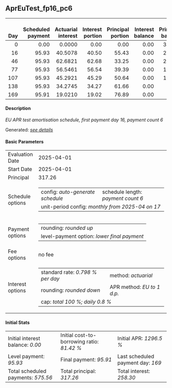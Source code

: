 <h2>AprEuTest_fp16_pc6</h2>
<table>
    <thead style="vertical-align: bottom;">
        <th style="text-align: right;">Day</th>
        <th style="text-align: right;">Scheduled payment</th>
        <th style="text-align: right;">Actuarial interest</th>
        <th style="text-align: right;">Interest portion</th>
        <th style="text-align: right;">Principal portion</th>
        <th style="text-align: right;">Interest balance</th>
        <th style="text-align: right;">Principal balance</th>
        <th style="text-align: right;">Total actuarial interest</th>
        <th style="text-align: right;">Total interest</th>
        <th style="text-align: right;">Total principal</th>
    </thead>
    <tr style="text-align: right;">
        <td class="ci00">0</td>
        <td class="ci01" style="white-space: nowrap;">0.00</td>
        <td class="ci02">0.0000</td>
        <td class="ci03">0.00</td>
        <td class="ci04">0.00</td>
        <td class="ci05">0.00</td>
        <td class="ci06">317.26</td>
        <td class="ci07">0.0000</td>
        <td class="ci08">0.00</td>
        <td class="ci09">0.00</td>
    </tr>
    <tr style="text-align: right;">
        <td class="ci00">16</td>
        <td class="ci01" style="white-space: nowrap;">95.93</td>
        <td class="ci02">40.5078</td>
        <td class="ci03">40.50</td>
        <td class="ci04">55.43</td>
        <td class="ci05">0.00</td>
        <td class="ci06">261.83</td>
        <td class="ci07">40.5078</td>
        <td class="ci08">40.50</td>
        <td class="ci09">55.43</td>
    </tr>
    <tr style="text-align: right;">
        <td class="ci00">46</td>
        <td class="ci01" style="white-space: nowrap;">95.93</td>
        <td class="ci02">62.6821</td>
        <td class="ci03">62.68</td>
        <td class="ci04">33.25</td>
        <td class="ci05">0.00</td>
        <td class="ci06">228.58</td>
        <td class="ci07">103.1899</td>
        <td class="ci08">103.18</td>
        <td class="ci09">88.68</td>
    </tr>
    <tr style="text-align: right;">
        <td class="ci00">77</td>
        <td class="ci01" style="white-space: nowrap;">95.93</td>
        <td class="ci02">56.5461</td>
        <td class="ci03">56.54</td>
        <td class="ci04">39.39</td>
        <td class="ci05">0.00</td>
        <td class="ci06">189.19</td>
        <td class="ci07">159.7360</td>
        <td class="ci08">159.72</td>
        <td class="ci09">128.07</td>
    </tr>
    <tr style="text-align: right;">
        <td class="ci00">107</td>
        <td class="ci01" style="white-space: nowrap;">95.93</td>
        <td class="ci02">45.2921</td>
        <td class="ci03">45.29</td>
        <td class="ci04">50.64</td>
        <td class="ci05">0.00</td>
        <td class="ci06">138.55</td>
        <td class="ci07">205.0281</td>
        <td class="ci08">205.01</td>
        <td class="ci09">178.71</td>
    </tr>
    <tr style="text-align: right;">
        <td class="ci00">138</td>
        <td class="ci01" style="white-space: nowrap;">95.93</td>
        <td class="ci02">34.2745</td>
        <td class="ci03">34.27</td>
        <td class="ci04">61.66</td>
        <td class="ci05">0.00</td>
        <td class="ci06">76.89</td>
        <td class="ci07">239.3026</td>
        <td class="ci08">239.28</td>
        <td class="ci09">240.37</td>
    </tr>
    <tr style="text-align: right;">
        <td class="ci00">169</td>
        <td class="ci01" style="white-space: nowrap;">95.91</td>
        <td class="ci02">19.0210</td>
        <td class="ci03">19.02</td>
        <td class="ci04">76.89</td>
        <td class="ci05">0.00</td>
        <td class="ci06">0.00</td>
        <td class="ci07">258.3236</td>
        <td class="ci08">258.30</td>
        <td class="ci09">317.26</td>
    </tr>
</table>
<h4>Description</h4>
<p><i>EU APR test amortisation schedule, first payment day 16, payment count 6</i></p>
<p>Generated: <i><a href="../GeneratedDate.html">see details</a></i></p>
<h4>Basic Parameters</h4>
<table>
    <tr>
        <td>Evaluation Date</td>
        <td>2025-04-01</td>
    </tr>
    <tr>
        <td>Start Date</td>
        <td>2025-04-01</td>
    </tr>
    <tr>
        <td>Principal</td>
        <td>317.26</td>
    </tr>
    <tr>
        <td>Schedule options</td>
        <td>
            <table>
                <tr>
                    <td>config: <i>auto-generate schedule</i></td>
                    <td>schedule length: <i><i>payment count</i> 6</i></td>
                </tr>
                <tr>
                    <td colspan="2" style="white-space: nowrap;">unit-period config: <i>monthly from 2025-04 on 17</i></td>
                </tr>
            </table>
        </td>
    </tr>
    <tr>
        <td>Payment options</td>
        <td>
            <table>
                <tr>
                    <td>rounding: <i>rounded up</i></td>
                </tr>
                <tr>
                    <td>level-payment option: <i>lower&nbsp;final&nbsp;payment</i></td>
                </tr>
            </table>
        </td>
    </tr>
    <tr>
        <td>Fee options</td>
        <td>no fee
        </td>
    </tr>
    <tr>
        <td>Interest options</td>
        <td>
            <table>
                <tr>
                    <td>standard rate: <i>0.798 % per day</i></td>
                    <td>method: <i>actuarial</i></td>
                </tr>
                <tr>
                    <td>rounding: <i>rounded down</i></td>
                    <td>APR method: <i>EU to 1 d.p.</i></td>
                </tr>
                <tr>
                    <td colspan="2">cap: <i>total 100 %; daily 0.8 %</td>
                </tr>
            </table>
        </td>
    </tr>
</table>
<h4>Initial Stats</h4>
<table>
    <tr>
        <td>Initial interest balance: <i>0.00</i></td>
        <td>Initial cost-to-borrowing ratio: <i>81.42 %</i></td>
        <td>Initial APR: <i>1296.5 %</i></td>
    </tr>
    <tr>
        <td>Level payment: <i>95.93</i></td>
        <td>Final payment: <i>95.91</i></td>
        <td>Last scheduled payment day: <i>169</i></td>
    </tr>
    <tr>
        <td>Total scheduled payments: <i>575.56</i></td>
        <td>Total principal: <i>317.26</i></td>
        <td>Total interest: <i>258.30</i></td>
    </tr>
</table>